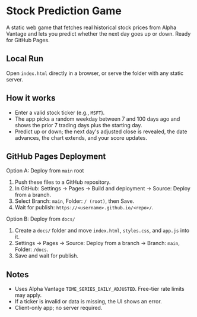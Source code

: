 Stock Prediction Game
======================

A static web game that fetches real historical stock prices from Alpha Vantage and lets you predict whether the next day goes up or down. Ready for GitHub Pages.

Local Run
---------

Open `index.html` directly in a browser, or serve the folder with any static server.

How it works
------------

- Enter a valid stock ticker (e.g., `MSFT`).
- The app picks a random weekday between 7 and 100 days ago and shows the prior 7 trading days plus the starting day.
- Predict up or down; the next day's adjusted close is revealed, the date advances, the chart extends, and your score updates.

GitHub Pages Deployment
-----------------------

Option A: Deploy from `main` root

1. Push these files to a GitHub repository.
2. In GitHub: Settings → Pages → Build and deployment → Source: Deploy from a branch.
3. Select Branch: `main`, Folder: `/ (root)`, then Save.
4. Wait for publish: `https://<username>.github.io/<repo>/`.

Option B: Deploy from `docs/`

1. Create a `docs/` folder and move `index.html`, `styles.css`, and `app.js` into it.
2. Settings → Pages → Source: Deploy from a branch → Branch: `main`, Folder: `/docs`.
3. Save and wait for publish.

Notes
-----

- Uses Alpha Vantage `TIME_SERIES_DAILY_ADJUSTED`. Free-tier rate limits may apply.
- If a ticker is invalid or data is missing, the UI shows an error.
- Client-only app; no server required.